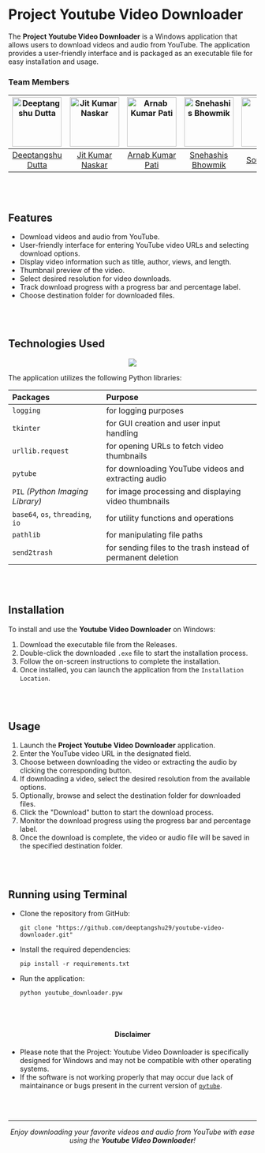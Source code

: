 # Project Youtube Video Downloader

The **Project Youtube Video Downloader** is a Windows application that allows users to download videos and audio from YouTube. The application provides a user-friendly interface and is packaged as an executable file for easy installation and usage.


### Team Members

|<picture><img src="https://github.com/deeptangshu29/youtube-video-downloader/assets/74810289/dd70cb8a-8d2f-44bd-90e9-d149585577ae" alt="Deeptangshu Dutta" width=100px></picture>|<picture><img src="https://github.com/deeptangshu29/youtube-video-downloader/assets/74810289/4da54fae-0e41-4393-91cb-f33de72fc036" alt="Jit Kumar Naskar" width=100px></picture>|<picture><img src="https://github.com/deeptangshu29/youtube-video-downloader/assets/74810289/fbd9c051-c36c-46cf-bda7-21138027936b" alt="Arnab Kumar Pati" width=100px></picture>|<picture><img src="https://github.com/deeptangshu29/youtube-video-downloader/assets/74810289/42dc7668-0fa8-48db-a723-bb9d5d47e0d5" alt="Snehashis Bhowmik" width=100px></picture>|<picture><img src="https://github.com/deeptangshu29/youtube-video-downloader/assets/74810289/9ca49599-d196-4b49-925b-d334ac51c00d" alt="Soumi Das" width=100px></picture>|
|:--:|:--:|:--:|:--:|:--:|
|[Deeptangshu Dutta](https://github.com/deeptangshu29)|[Jit Kumar Naskar](https://github.com/JitKrNaskar)|[Arnab Kumar Pati](https://github.com/arnab22pati)|[Snehashis Bhowmik](https://github.com/snehashis44)|[Soumi Das](https://github.com/Soumi-Das)|


<br />
<br />

## Features
- Download videos and audio from YouTube.
- User-friendly interface for entering YouTube video URLs and selecting download options.
- Display video information such as title, author, views, and length.
- Thumbnail preview of the video.
- Select desired resolution for video downloads.
- Track download progress with a progress bar and percentage label.
- Choose destination folder for downloaded files.


<br />
<br />



## Technologies Used
<p align="center">
  <a href="https://skillicons.dev">
    <img src="https://skillicons.dev/icons?i=git,py" />
  </a>
</p>

The application utilizes the following Python libraries:

|Packages|Purpose|
|:---|:---|
|`logging`|for logging purposes|
|`tkinter`| for GUI creation and user input handling|
|`urllib.request`| for opening URLs to fetch video thumbnails|
|`pytube`| for downloading YouTube videos and extracting audio|
|`PIL` _(Python Imaging Library)_| for image processing and displaying video thumbnails|
|`base64`, `os`, `threading`, `io`| for utility functions and operations|
|`pathlib`| for manipulating file paths|
|`send2trash`| for sending files to the trash instead of permanent deletion|

<br />
<br />

## Installation
To install and use the **Youtube Video Downloader** on Windows:
1. Download the executable file from the Releases.
2. Double-click the downloaded `.exe` file to start the installation process.
3. Follow the on-screen instructions to complete the installation.
4. Once installed, you can launch the application from the `Installation Location`.

<br />
<br />

## Usage
1. Launch the **Project Youtube Video Downloader** application.
2. Enter the YouTube video URL in the designated field.
3. Choose between downloading the video or extracting the audio by clicking the corresponding button.
4. If downloading a video, select the desired resolution from the available options.
5. Optionally, browse and select the destination folder for downloaded files.
6. Click the "Download" button to start the download process.
7. Monitor the download progress using the progress bar and percentage label.
8. Once the download is complete, the video or audio file will be saved in the specified destination folder.


<br />
<br />

## Running using Terminal
- Clone the repository from GitHub:
    ```console
    git clone "https://github.com/deeptangshu29/youtube-video-downloader.git"
    ```
- Install the required dependencies:
    ```console
    pip install -r requirements.txt
    ```
- Run the application:
    ```console
    python youtube_downloader.pyw
    ```


<br />
<br />

<h4 align="center">Disclaimer</h6>


- Please note that the Project: Youtube Video Downloader is specifically designed for Windows and may not be compatible with other operating systems.
- If the software is not working properly that may occur due lack of maintainance or bugs present in the current version of [`pytube`](https://github.com/pytube/pytube/issues).


<br />
<br />

---
<p align="center">
  <i>Enjoy downloading your favorite videos and audio from YouTube with ease using the <b>Youtube Video Downloader</b>!</i>
</p>
